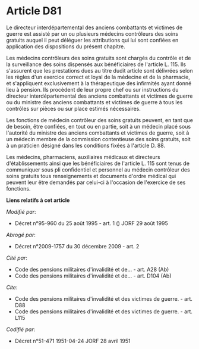 # Article D81

Le directeur interdépartemental des anciens combattants et victimes de guerre est assisté par un ou plusieurs médecins
contrôleurs des soins gratuits auquel il peut déléguer les attributions qui lui sont confiées en application des dispositions
du présent chapitre.

Les médecins contrôleurs des soins gratuits sont chargés du contrôle et de la surveillance des soins dispensés aux
bénéficiaires de l'article L. 115. Ils s'assurent que les prestations dues au titre dudit article sont délivrées selon les
règles d'un exercice correct et loyal de la médecine et de la pharmacie, et s'appliquent exclusivement à la thérapeutique des
infirmités ayant donné lieu à pension. Ils procèdent de leur propre chef ou sur instructions du directeur interdépartemental
des anciens combattants et victimes de guerre ou du ministre des anciens combattants et victimes de guerre à tous les
contrôles sur pièces ou sur place estimés nécessaires.

Les fonctions de médecin contrôleur des soins gratuits peuvent, en tant que de besoin, être confiées, en tout ou en partie,
soit à un médecin placé sous l'autorité du ministre des anciens combattants et victimes de guerre, soit à un médecin membre
de la commission contentieuse des soins gratuits, soit à un praticien désigné dans les conditions fixées à l'article D. 88.

Les médecins, pharmaciens, auxiliaires médicaux et directeurs d'établissements ainsi que les bénéficiaires de l'article L.
115 sont tenus de communiquer sous pli confidentiel et personnel au médecin contrôleur des soins gratuits tous renseignements
et documents d'ordre médical qui peuvent leur être demandés par celui-ci à l'occasion de l'exercice de ses fonctions.

**Liens relatifs à cet article**

_Modifié par_:

  - Décret n°95-960 du 25 août 1995 - art. 1 () JORF 29 août 1995

_Abrogé par_:

  - Décret n°2009-1757 du 30 décembre 2009 - art. 2

_Cité par_:

  - Code des pensions militaires d'invalidité et de... - art. A28 (Ab)
  - Code des pensions militaires d'invalidité et de... - art. D104 (Ab)

_Cite_:

  - Code des pensions militaires d'invalidité et des victimes de guerre. - art. D88
  - Code des pensions militaires d'invalidité et des victimes de guerre. - art. L115

_Codifié par_:

  - Décret n°51-471 1951-04-24 JORF 28 avril 1951
